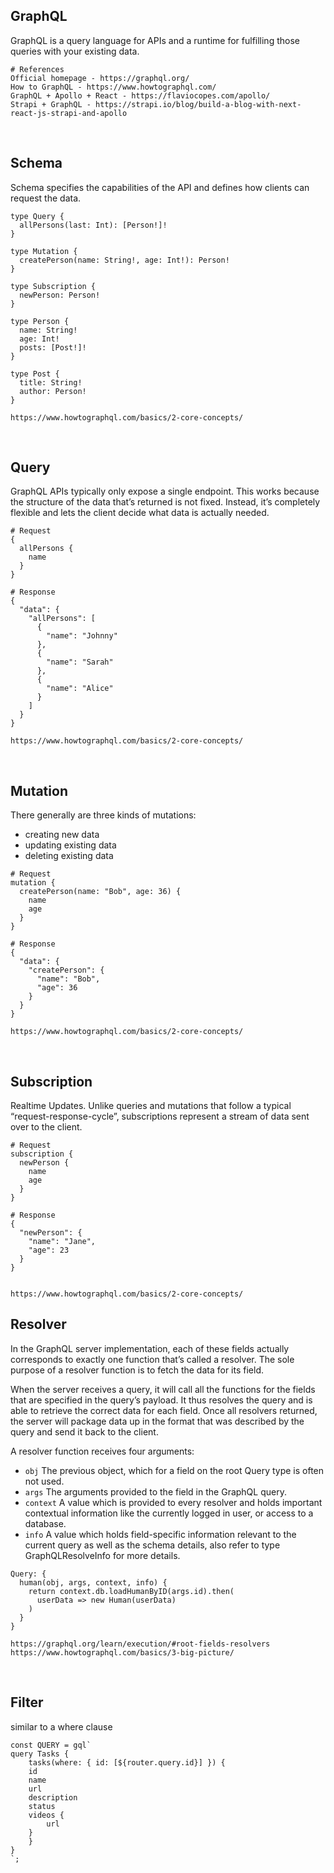 
## GraphQL
GraphQL is a query language for APIs and a runtime for fulfilling those queries with your existing data.
```
# References
Official homepage - https://graphql.org/
How to GraphQL - https://www.howtographql.com/
GraphQL + Apollo + React - https://flaviocopes.com/apollo/
Strapi + GraphQL - https://strapi.io/blog/build-a-blog-with-next-react-js-strapi-and-apollo
```

<br/>

## Schema
Schema specifies the capabilities of the API and defines how clients can request the data.
```
type Query {
  allPersons(last: Int): [Person!]!
}

type Mutation {
  createPerson(name: String!, age: Int!): Person!
}

type Subscription {
  newPerson: Person!
}

type Person {
  name: String!
  age: Int!
  posts: [Post!]!
}

type Post {
  title: String!
  author: Person!
}

https://www.howtographql.com/basics/2-core-concepts/
```

<br/>

## Query
GraphQL APIs typically only expose a single endpoint. This works because the structure of the data that’s returned is not fixed. Instead, it’s completely flexible and lets the client decide what data is actually needed.
```
# Request
{
  allPersons {
    name
  }
}

# Response
{
  "data": {
    "allPersons": [
      {
        "name": "Johnny"
      },
      {
        "name": "Sarah"
      },
      {
        "name": "Alice"
      }
    ]
  }
}

https://www.howtographql.com/basics/2-core-concepts/
```

<br/>

## Mutation
There generally are three kinds of mutations:
- creating new data
- updating existing data
- deleting existing data

```
# Request
mutation {
  createPerson(name: "Bob", age: 36) {
    name
    age
  }
}

# Response
{
  "data": {
    "createPerson": {
      "name": "Bob",
      "age": 36
    }
  }
}

https://www.howtographql.com/basics/2-core-concepts/
```

<br/>

## Subscription
Realtime Updates.  Unlike queries and mutations that follow a typical “request-response-cycle”, subscriptions represent a stream of data sent over to the client.

```
# Request
subscription {
  newPerson {
    name
    age
  }
}

# Response
{
  "newPerson": {
    "name": "Jane",
    "age": 23
  }
}


https://www.howtographql.com/basics/2-core-concepts/
```

## Resolver
In the GraphQL server implementation, each of these fields actually corresponds to exactly one function that’s called a resolver. The sole purpose of a resolver function is to fetch the data for its field.

When the server receives a query, it will call all the functions for the fields that are specified in the query’s payload. It thus resolves the query and is able to retrieve the correct data for each field. Once all resolvers returned, the server will package data up in the format that was described by the query and send it back to the client.

A resolver function receives four arguments:

- `obj` The previous object, which for a field on the root Query type is often not used.
- `args` The arguments provided to the field in the GraphQL query.
- `context` A value which is provided to every resolver and holds important contextual information like the currently logged in user, or access to a database.
- `info` A value which holds field-specific information relevant to the current query as well as the schema details, also refer to type GraphQLResolveInfo for more details.

```
Query: {
  human(obj, args, context, info) {
    return context.db.loadHumanByID(args.id).then(
      userData => new Human(userData)
    )
  }
}

https://graphql.org/learn/execution/#root-fields-resolvers
https://www.howtographql.com/basics/3-big-picture/
```

<br/>

## Filter
similar to a where clause

```
const QUERY = gql`
query Tasks {
    tasks(where: { id: [${router.query.id}] }) {
    id
    name
    url
    description
    status
    videos {
        url
    }
    }
}
`;
```
